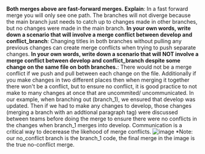 **Both merges above are fast-forward merges. Explain**: In a fast forward merge you will only see one path. The branches will not diverge because the main branch just needs to catch up to changes made in other branches, but no changes were made in the main branch. 
**In your own words, write down a scenario that will involve a merge conflict between develop and conflict_branch**: Changing titles in both branches without pulling any previous changes can create merge conflicts when trying to push separate changes. 
**In your own words, write down a scenario that will NOT involve a merge conflict between develop and conflict_branch despite some change on the same file on both branches.**: There would not be a merge conflict if we push and pull between each change on the file. Additionally if you make changes in two different places then when merging it together there won't be a conflict, but to ensure no conflict, it is good practice to not make to many changes at once that are uncommited/ uncommunicated. In our example, when branching out (branch_1), we ensured that develop was updated. Then if we had to make any changes to develop, those changes (merging a branch with an addtional paragraph tag) were discussed between teams before doing the merge to ensure there were no conflicts in the changes when branch_1 merges into develop. Communication is a critical way to decerease the likehood of merge conflicts. 
![image](https://github.com/florencewhuang/git_collaboration/assets/114940826/a2048d1f-b920-4217-ad05-0cb91a49b534)
*Note: our no_conflict branch is the branch_1 code, the final merge in the image is the true no-conflict merge.
